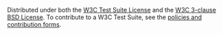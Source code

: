 Distributed under both the <a href="https://www.w3.org/Consortium/Legal/2008/04-testsuite-license">W3C Test Suite License</a> and the <a href="https://www.w3.org/Consortium/Legal/2008/03-bsd-license">W3C 3-clause BSD License</a>. To contribute to a W3C Test Suite, see the <a href="https://www.w3.org/2004/10/27-testcases">policies and contribution forms</a>.
